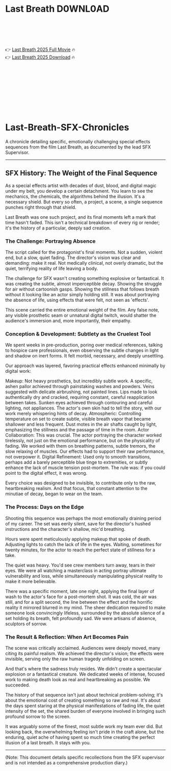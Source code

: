 # Last Breath D0WNL0AD

<br><br><br><br>


👉 <a href="https://Chris-tiocloudsiro1977.github.io/jwahvwevsa/">Last Breath 2025 Full Movie</a> 🔥
<br>
👉 <a href="https://Chris-tiocloudsiro1977.github.io/jwahvwevsa/">Last Breath 2025 Download</a> 🔥


<br><br><br><br><br><br><br><br>



# Last-Breath-SFX-Chronicles

A chronicle detailing specific, emotionally challenging special effects sequences from the film Last Breath, as documented by the lead SFX Supervisor.

---

## SFX History: The Weight of the Final Sequence

As a special effects artist with decades of dust, blood, and digital magic under my belt, you develop a certain detachment. You learn to see the mechanics, the chemicals, the algorithms behind the illusion. It's a necessary shield. But every so often, a project, a scene, a single sequence punches right through that shield.

Last Breath was one such project, and its final moments left a mark that time hasn't faded. This isn't a technical breakdown of every rig or render; it's the history of a particular, deeply sad creation.

### The Challenge: Portraying Absence

The script called for the protagonist's final moments. Not a sudden, violent end, but a slow, quiet fading. The director's vision was clear and demanding: make it real. Not medically clinical, not overly dramatic, but the quiet, terrifying reality of life leaving a body.

The challenge for SFX wasn't creating something explosive or fantastical. It was creating the subtle, almost imperceptible decay. Showing the struggle for air without cartoonish gasps. Showing the stillness that follows breath without it looking like an actor simply holding still. It was about portraying the absence of life, using effects that were felt, not seen as 'effects'.

This scene carried the entire emotional weight of the film. Any false note, any visible prosthetic seam or unnatural digital twitch, would shatter the audience's immersion and, more importantly, their empathy.

### Conception & Development: Subtlety as the Cruelest Tool

We spent weeks in pre-production, poring over medical references, talking to hospice care professionals, even observing the subtle changes in light and shadow on inert forms. It felt morbid, necessary, and deeply unsettling.

Our approach was layered, favoring practical effects enhanced minimally by digital work:

   Makeup: Not heavy prosthetics, but incredibly subtle work. A specific, ashen pallor achieved through painstaking washes and powders. Veins suggested with delicate airbrushing, not painted lines. Lips made to look authentically dry and cracked, requiring constant, careful reapplication between takes. Sunken eyes achieved through contouring and careful lighting, not appliances. The actor's own skin had to tell the story, with our work merely whispering hints of decay.
   Atmospheric: Controlling temperature on set to create subtle, visible breath vapor that became shallower and less frequent. Dust motes in the air shafts caught by light, emphasizing the stillness and the passage of time in the room.
   Actor Collaboration: This was crucial. The actor portraying the character worked tirelessly, not just on the emotional performance, but on the physicality of fading. We worked with them on breathing patterns, subtle tremors, the slow relaxing of muscles. Our effects had to support their raw performance, not overpower it.
   Digital Refinement: Used only to smooth transitions, perhaps add a barely perceptible blue tinge to extremities, or subtly enhance the lack of muscle tension post-mortem. The rule was: if you could point to the digital effect, it was wrong.

Every choice was designed to be invisible, to contribute only to the raw, heartbreaking realism. And that focus, that constant attention to the minutiae of decay, began to wear on the team.

### The Process: Days on the Edge

Shooting this sequence was perhaps the most emotionally draining period of my career. The set was eerily silent, save for the director's hushed instructions and the character's shallow, mic'd breathing.

Hours were spent meticulously applying makeup that spoke of death. Adjusting lights to catch the lack of life in the eyes. Waiting, sometimes for twenty minutes, for the actor to reach the perfect state of stillness for a take.

The quiet was heavy. You'd see crew members turn away, tears in their eyes. We were all watching a masterclass in acting portray ultimate vulnerability and loss, while simultaneously manipulating physical reality to make it more believable.

There was a specific moment, late one night, applying the final layer of wash to the actor's face for a post-mortem shot. It was cold, the air was still, and for a split second, the line between the effect and the horrific reality it mirrored blurred in my mind. The sheer dedication required to make someone look convincingly lifeless, surrounded by the absolute silence of a set holding its breath, felt profoundly sad. We were artisans of absence, sculptors of sorrow.

### The Result & Reflection: When Art Becomes Pain

The scene was critically acclaimed. Audiences were deeply moved, many citing its painful realism. We achieved the director's vision; the effects were invisible, serving only the raw human tragedy unfolding on screen.

And that's where the sadness truly resides. We didn't create a spectacular explosion or a fantastical creature. We dedicated weeks of intense, focused work to making death look as real and heartbreaking as possible. We succeeded.

The history of that sequence isn't just about technical problem-solving; it's about the emotional cost of creating something so raw and real. It's about the days spent staring at the physical manifestations of fading life, the quiet intensity of the set, the shared burden of everyone involved in bringing such profound sorrow to the screen.

It was arguably some of the finest, most subtle work my team ever did. But looking back, the overwhelming feeling isn't pride in the craft alone, but the enduring, quiet ache of having spent so much time creating the perfect illusion of a last breath. It stays with you.

---

(Note: This document details specific recollections from the SFX supervisor and is not intended as a comprehensive production diary.)


